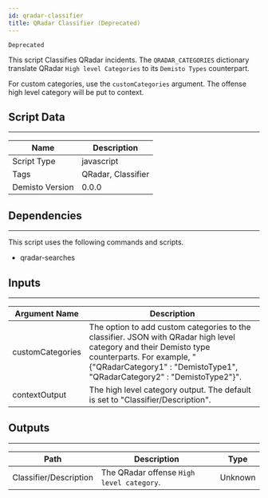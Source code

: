 ```yaml
---
id: qradar-classifier
title: QRadar Classifier (Deprecated)
---
```


`Deprecated`

This script Classifies QRadar incidents. The `QRADAR_CATEGORIES` dictionary translate QRadar `High level Categories` to its `Demisto Types` counterpart.

For custom categories, use the `customCategories` argument. The offense high level category will be put to context. 

## Script Data
---

| **Name** | **Description** |
| --- | --- |
| Script Type | javascript |
| Tags | QRadar, Classifier |
| Demisto Version | 0.0.0 |

## Dependencies
---
This script uses the following commands and scripts.
* qradar-searches

## Inputs
---

| **Argument Name** | **Description** |
| --- | --- |
| customCategories | The option to add custom categories to the classifier. JSON with QRadar high level category and their Demisto type counterparts. For example, "{"QRadarCategory1" : "DemistoType1", "QRadarCategory2" : "DemistoType2"}".  |
| contextOutput | The high level category output. The default is set to "Classifier/Description". |

## Outputs
---

| **Path** | **Description** | **Type** |
| --- | --- | --- |
| Classifier/Description | The QRadar offense `High level category`. | Unknown |
